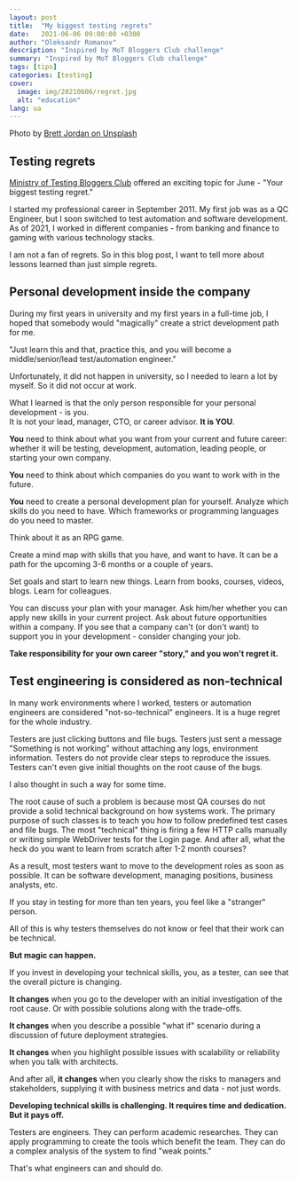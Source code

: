 ```yaml
---
layout: post
title:  "My biggest testing regrets"
date:   2021-06-06 09:00:00 +0300
author: "Oleksandr Romanov"
description: "Inspired by MoT Bloggers Club challenge"
summary: "Inspired by MoT Bloggers Club challenge"
tags: [tips]
categories: [testing]
cover:
  image: img/20210606/regret.jpg
  alt: "education"
lang: ua
---
```


Photo by [Brett Jordan on Unsplash](https://unsplash.com/@brett_jordan?utm_source=unsplash&utm_medium=referral&utm_content=creditCopyText)

## Testing regrets 
  
[Ministry of Testing Bloggers Club][MOT] offered an exciting topic for June - "Your biggest testing regret."  

I started my professional career in September 2011. My first job was as a QC Engineer, but I soon switched to test automation and software development. As of 2021, I worked in different companies - from banking and finance to gaming with various technology stacks.  

I am not a fan of regrets. So in this blog post, I want to tell more about lessons learned than just simple regrets.   

## Personal development inside the company

During my first years in university and my first years in a full-time job, I hoped that somebody would "magically" create a strict development path for me.  

"Just learn this and that, practice this, and you will become a middle/senior/lead test/automation engineer."   

Unfortunately, it did not happen in university, so I needed to learn a lot by myself. So it did not occur at work.

What I learned is that the only person responsible for your personal development - is you.  
It is not your lead, manager, CTO, or career advisor. **It is YOU**. 

**You** need to think about what you want from your current and future career: whether it will be testing, development, automation, leading people, or starting your own company. 

**You** need to think about which companies do you want to work with in the future.

**You** need to create a personal development plan for yourself. Analyze which skills do you need to have. Which frameworks or programming languages do you need to master. 

Think about it as an RPG game. 

Create a mind map with skills that you have, and want to have. It can be a path for the upcoming 3-6 months or a couple of years. 

Set goals and start to learn new things. Learn from books, courses, videos, blogs. Learn for colleagues. 

You can discuss your plan with your manager. Ask him/her whether you can apply new skills in your current project. Ask about future opportunities within a company. If you see that a company can't (or don't want) to support you in your development - consider changing your job. 

**Take responsibility for your own career "story," and you won't regret it.**

## Test engineering is considered as non-technical

In many work environments where I worked, testers or automation engineers are considered "not-so-technical" engineers. It is a huge regret for the whole industry. 

Testers are just clicking buttons and file bugs. Testers just sent a message "Something is not working" without attaching any logs, environment information. Testers do not provide clear steps to reproduce the issues. Testers can't even give initial thoughts on the root cause of the bugs. 

I also thought in such a way for some time.

The root cause of such a problem is because most QA courses do not provide a solid technical background on how systems work. The primary purpose of such classes is to teach you how to follow predefined test cases and file bugs. The most "technical" thing is firing a few HTTP calls manually or writing simple WebDriver tests for the Login page. 
And after all, what the heck do you want to learn from scratch after 1-2 month courses?

As a result, most testers want to move to the development roles as soon as possible. It can be software development, managing positions, business analysts, etc. 

If you stay in testing for more than ten years, you feel like a "stranger" person. 

All of this is why testers themselves do not know or feel that their work can be technical.  

**But magic can happen.** 

If you invest in developing your technical skills, you, as a tester, can see that the overall picture is changing.  

**It changes** when you go to the developer with an initial investigation of the root cause. Or with possible solutions along with the trade-offs.  

**It changes** when you describe a possible "what if" scenario during a discussion of future deployment strategies.  

**It changes** when you highlight possible issues with scalability or reliability when you talk with architects.  

And after all, **it changes** when you clearly show the risks to managers and stakeholders, supplying it with business metrics and data - not just words.

**Developing technical skills is challenging. It requires time and dedication. But it pays off.**

Testers are engineers. They can perform academic researches. They can apply programming to create the tools which benefit the team. They can do a complex analysis of the system to find "weak points." 

That's what engineers can and should do. 

[MOT]: https://club.ministryoftesting.com/t/bloggers-club-june-2021-your-one-biggest-testing-regret/50695


